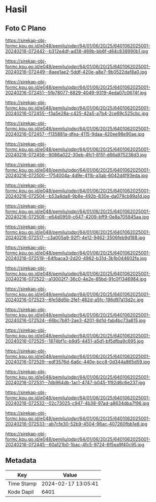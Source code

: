 # Hasil

## Foto C Plano

https://sirekap-obj-formc.kpu.go.id/e048/pemilu/pdpr/64/01/06/20/25/6401062025001-20240216-072442--b312e4df-ad38-469b-bb6f-d84c838990b1.jpg

https://sirekap-obj-formc.kpu.go.id/e048/pemilu/pdpr/64/01/06/20/25/6401062025001-20240216-072449--8aee1ae2-5ddf-420e-a8e7-9b0522daf8a0.jpg

https://sirekap-obj-formc.kpu.go.id/e048/pemilu/pdpr/64/01/06/20/25/6401062025001-20240216-072451--5fb78077-8829-4049-9319-4eda07c0674f.jpg

https://sirekap-obj-formc.kpu.go.id/e048/pemilu/pdpr/64/01/06/20/25/6401062025001-20240216-072455--f3a5e28a-c425-42a5-a7b4-2ce69c525cbc.jpg

https://sirekap-obj-formc.kpu.go.id/e048/pemilu/pdpr/64/01/06/20/25/6401062025001-20240216-072457--f135881a-dfea-4115-9daa-420ee98e90ae.jpg

https://sirekap-obj-formc.kpu.go.id/e048/pemilu/pdpr/64/01/06/20/25/6401062025001-20240216-072458--9086a022-30eb-4fc1-815f-d66a975236d3.jpg

https://sirekap-obj-formc.kpu.go.id/e048/pemilu/pdpr/64/01/06/20/25/6401062025001-20240216-072500--1754004a-4d9e-411b-a3ab-6042d4f93eda.jpg

https://sirekap-obj-formc.kpu.go.id/e048/pemilu/pdpr/64/01/06/20/25/6401062025001-20240216-072504--b53a8da8-9b8e-492b-830e-da079cb99a1d.jpg

https://sirekap-obj-formc.kpu.go.id/e048/pemilu/pdpr/64/01/06/20/25/6401062025001-20240216-072508--e64d0959-c647-4209-bff9-0e8a705845aa.jpg

https://sirekap-obj-formc.kpu.go.id/e048/pemilu/pdpr/64/01/06/20/25/6401062025001-20240216-072517--c3a005a9-92f1-4e12-9462-3506feb9d188.jpg

https://sirekap-obj-formc.kpu.go.id/e048/pemilu/pdpr/64/01/06/20/25/6401062025001-20240216-072519--64fbaca3-2d20-4982-b31d-3b1b044602fa.jpg

https://sirekap-obj-formc.kpu.go.id/e048/pemilu/pdpr/64/01/06/20/25/6401062025001-20240216-072522--a13002f7-36c0-4e2e-85bd-91c0f1346984.jpg

https://sirekap-obj-formc.kpu.go.id/e048/pemilu/pdpr/64/01/06/20/25/6401062025001-20240216-072523--6fe58d5b-2fe1-482d-a5fc-196d97a13d2c.jpg

https://sirekap-obj-formc.kpu.go.id/e048/pemilu/pdpr/64/01/06/20/25/6401062025001-20240216-072524--66bc7b81-2ae3-4201-8d1d-fab4bc73a815.jpg

https://sirekap-obj-formc.kpu.go.id/e048/pemilu/pdpr/64/01/06/20/25/6401062025001-20240216-072525--1874bf1c-b9d5-4451-a5d1-bf5dfba9c695.jpg

https://sirekap-obj-formc.kpu.go.id/e048/pemilu/pdpr/64/01/06/20/25/6401062025001-20240216-072529--edf3576d-6a6c-440e-bcc8-0d344a865d59.jpg

https://sirekap-obj-formc.kpu.go.id/e048/pemilu/pdpr/64/01/06/20/25/6401062025001-20240216-072531--7db964db-1ac1-4747-b045-1f92d6c6e237.jpg

https://sirekap-obj-formc.kpu.go.id/e048/pemilu/pdpr/64/01/06/20/25/6401062025001-20240216-072532--02c73025-c947-4b38-97ad-a8634dba7f96.jpg

https://sirekap-obj-formc.kpu.go.id/e048/pemilu/pdpr/64/01/06/20/25/6401062025001-20240216-072533--ab7cfe30-52b9-4504-96ac-407260fbb1e8.jpg

https://sirekap-obj-formc.kpu.go.id/e048/pemilu/pdpr/64/01/06/20/25/6401062025001-20240216-072445--60a121b0-1bac-4fc5-9724-6f5ea9f40c95.jpg


## Metadata

| Key        | Value               |
| ---------- | ------------------- |
| Time Stamp | 2024-02-17 13:05:41 |
| Kode Dapil | 6401                |



